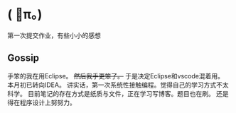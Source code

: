 # ( ﾟπ。)
第一次提交作业，有些小小的感想
## Gossip
手笨的我在用Eclipse。
~~然后我手更笨了。~~
于是决定Eclipse和vscode混着用。
本月初已转向IDEA。
讲实话，第一次系统性接触编程。觉得自己的学习方式不太科学。
目前笔记的存在方式是纸质与文件，正在学习写博客。题目也在刷。
还是得在程序设计上努努力。